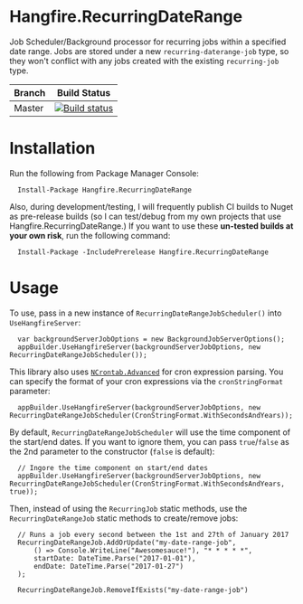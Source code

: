 # Hangfire.RecurringDateRange
Job Scheduler/Background processor for recurring jobs within a specified date range.  Jobs are stored under a new `recurring-daterange-job` type, so they won't conflict with any jobs created with the existing `recurring-job` type.

|Branch|Build Status|
|------|------------|
|Master|[![Build status](https://ci.appveyor.com/api/projects/status/o0vhstcjde04iaeh/branch/master?svg=true)](https://ci.appveyor.com/project/jcoutch/hangfire-recurringdaterange/branch/master)|

# Installation
Run the following from Package Manager Console:
```
  Install-Package Hangfire.RecurringDateRange
```

Also, during development/testing, I will frequently publish CI builds to Nuget as pre-release builds (so I can test/debug from my own projects that use Hangfire.RecurringDateRange.)  If you want to use these **un-tested builds at your own risk**, run the following command:
```
  Install-Package -IncludePrerelease Hangfire.RecurringDateRange
```


# Usage
To use, pass in a new instance of `RecurringDateRangeJobScheduler()` into `UseHangfireServer`:
```
  var backgroundServerJobOptions = new BackgroundJobServerOptions();
  appBuilder.UseHangfireServer(backgroundServerJobOptions, new RecurringDateRangeJobScheduler());
```

This library also uses [`NCrontab.Advanced`](https://github.com/jcoutch/NCrontab-Advanced) for cron expression parsing.  You can specify the format of your cron expressions via the `cronStringFormat` parameter:
```
  appBuilder.UseHangfireServer(backgroundServerJobOptions, new RecurringDateRangeJobScheduler(CronStringFormat.WithSecondsAndYears));
``` 

By default, `RecurringDateRangeJobScheduler` will use the time component of the start/end dates.  If you want to ignore them, you can pass `true`/`false` as the 2nd parameter to the constructor (`false` is default):
```
  // Ingore the time component on start/end dates
  appBuilder.UseHangfireServer(backgroundServerJobOptions, new RecurringDateRangeJobScheduler(CronStringFormat.WithSecondsAndYears, true));
``` 

Then, instead of using the `RecurringJob` static methods, use the `RecurringDateRangeJob` static methods to create/remove jobs:

```
  // Runs a job every second between the 1st and 27th of January 2017
  RecurringDateRangeJob.AddOrUpdate("my-date-range-job",
      () => Console.WriteLine("Awesomesauce!"), "* * * * *",
      startDate: DateTime.Parse("2017-01-01"),
      endDate: DateTime.Parse("2017-01-27")
  );

  RecurringDateRangeJob.RemoveIfExists("my-date-range-job")
```
